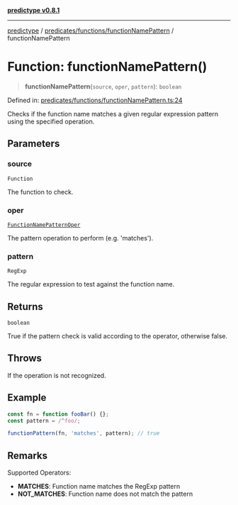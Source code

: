[**predictype v0.8.1**](../../../../README.md)

***

[predictype](../../../../modules.md) / [predicates/functions/functionNamePattern](../README.md) / functionNamePattern

# Function: functionNamePattern()

> **functionNamePattern**(`source`, `oper`, `pattern`): `boolean`

Defined in: [predicates/functions/functionNamePattern.ts:24](https://github.com/maduhaime/predictype/blob/2310adbaccb6fbc00cdab8e345e79bd5b09e40f5/src/predicates/functions/functionNamePattern.ts#L24)

Checks if the function name matches a given regular expression pattern using the specified operation.

## Parameters

### source

`Function`

The function to check.

### oper

[`FunctionNamePatternOper`](../../../../functions/enums/type-aliases/FunctionNamePatternOper.md)

The pattern operation to perform (e.g. 'matches').

### pattern

`RegExp`

The regular expression to test against the function name.

## Returns

`boolean`

True if the pattern check is valid according to the operator, otherwise false.

## Throws

If the operation is not recognized.

## Example

```ts
const fn = function fooBar() {};
const pattern = /^foo/;

functionPattern(fn, 'matches', pattern); // true
```

## Remarks

Supported Operators:
- **MATCHES**: Function name matches the RegExp pattern
- **NOT_MATCHES**: Function name does not match the pattern
